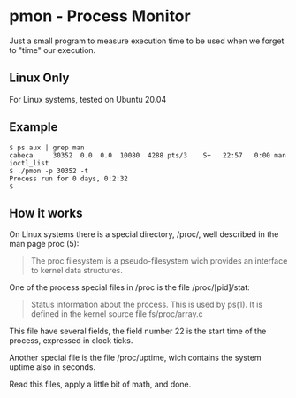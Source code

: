 
# pmon - Process Monitor


Just a small program to measure execution time to be used when we forget to "time" our execution.

## Linux Only

For Linux systems, tested on Ubuntu 20.04

## Example

```
$ ps aux | grep man
cabeca     30352  0.0  0.0  10080  4288 pts/3    S+   22:57   0:00 man ioctl_list
$ ./pmon -p 30352 -t
Process run for 0 days, 0:2:32
$ 
```

## How it works

On Linux systems there is a special directory, /proc/, well described in the man page proc (5):

> The proc filesystem is a pseudo-filesystem wich provides an interface to kernel data structures.

One of the process special files in /proc is the file /proc/[pid]/stat:

> Status information about the process. This is used by ps(1). It is defined in the kernel source file fs/proc/array.c

This file have several fields, the field number 22 is the start time of the process, expressed in clock ticks.

Another special file is the file /proc/uptime, wich contains the system uptime also in seconds.

Read this files, apply a little bit of math, and done.

